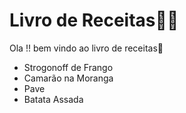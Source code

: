 # Livro de Receitas:man_cook:

Ola !! bem vindo ao livro de receitas:wave:

-  Strogonoff de Frango
-  Camarão na Moranga
-  Pave
-  Batata Assada

